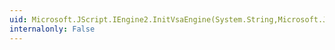 ```yaml
---
uid: Microsoft.JScript.IEngine2.InitVsaEngine(System.String,Microsoft.JScript.Vsa.IJSVsaSite)
internalonly: False
---
```

